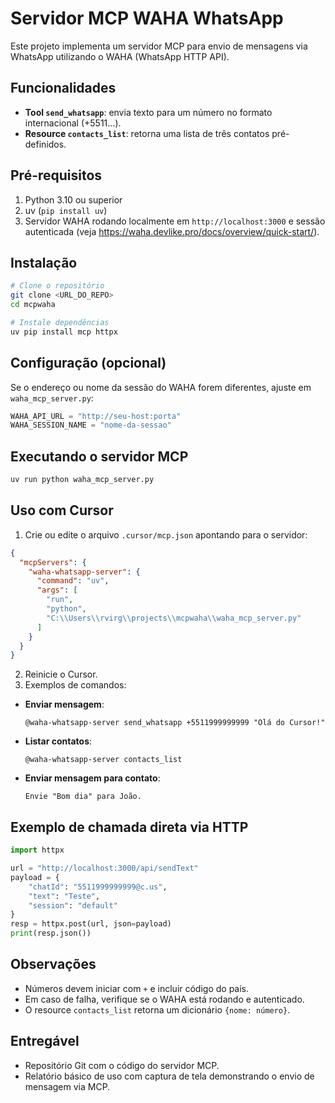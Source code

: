 # Servidor MCP WAHA WhatsApp

Este projeto implementa um servidor MCP para envio de mensagens via WhatsApp utilizando o WAHA (WhatsApp HTTP API).

## Funcionalidades

- **Tool `send_whatsapp`**: envia texto para um número no formato internacional (+5511...).
- **Resource `contacts_list`**: retorna uma lista de três contatos pré-definidos.

## Pré-requisitos

1. Python 3.10 ou superior
2. uv (`pip install uv`)
3. Servidor WAHA rodando localmente em `http://localhost:3000` e sessão autenticada (veja https://waha.devlike.pro/docs/overview/quick-start/).

## Instalação

```bash
# Clone o repositório
git clone <URL_DO_REPO>
cd mcpwaha

# Instale dependências
uv pip install mcp httpx
```

## Configuração (opcional)

Se o endereço ou nome da sessão do WAHA forem diferentes, ajuste em `waha_mcp_server.py`:

```python
WAHA_API_URL = "http://seu-host:porta"
WAHA_SESSION_NAME = "nome-da-sessao"
```

## Executando o servidor MCP

```bash
uv run python waha_mcp_server.py
```

## Uso com Cursor

1. Crie ou edite o arquivo `.cursor/mcp.json` apontando para o servidor:

```json
{
  "mcpServers": {
    "waha-whatsapp-server": {
      "command": "uv",
      "args": [
        "run",
        "python",
        "C:\\Users\\rvirg\\projects\\mcpwaha\\waha_mcp_server.py"
      ]
    }
  }
}
```

2. Reinicie o Cursor.
3. Exemplos de comandos:

- **Enviar mensagem**:
  ```
  @waha-whatsapp-server send_whatsapp +5511999999999 "Olá do Cursor!"
  ```

- **Listar contatos**:
  ```
  @waha-whatsapp-server contacts_list
  ```

- **Enviar mensagem para contato**:
  ```
  Envie "Bom dia" para João.
  ```

## Exemplo de chamada direta via HTTP

```python
import httpx

url = "http://localhost:3000/api/sendText"
payload = {
    "chatId": "5511999999999@c.us",
    "text": "Teste",
    "session": "default"
}
resp = httpx.post(url, json=payload)
print(resp.json())
```

## Observações

- Números devem iniciar com `+` e incluir código do país.
- Em caso de falha, verifique se o WAHA está rodando e autenticado.
- O resource `contacts_list` retorna um dicionário `{nome: número}`.

## Entregável

- Repositório Git com o código do servidor MCP.
- Relatório básico de uso com captura de tela demonstrando o envio de mensagem via MCP.
